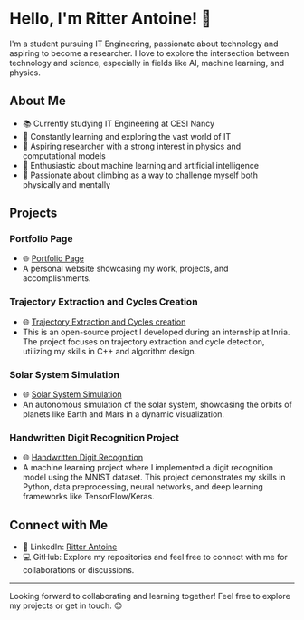 # Hello, I'm Ritter Antoine! 👋

I'm a student pursuing IT Engineering, passionate about technology and aspiring to become a researcher. I love to explore the intersection between technology and science, especially in fields like AI, machine learning, and physics.

## About Me

- 📚 Currently studying IT Engineering at CESI Nancy
- 🚀 Constantly learning and exploring the vast world of IT
- 🔭 Aspiring researcher with a strong interest in physics and computational models
- 🤖 Enthusiastic about machine learning and artificial intelligence
- 🧗 Passionate about climbing as a way to challenge myself both physically and mentally

## Projects

### Portfolio Page
- 🌐 [Portfolio Page](https://ritterantoine.github.io/)
- A personal website showcasing my work, projects, and accomplishments.

### Trajectory Extraction and Cycles Creation
- 🌐 [Trajectory Extraction and Cycles creation](https://github.com/RitterAntoine/fdm_aa_cpp)
- This is an open-source project I developed during an internship at Inria. The project focuses on trajectory extraction and cycle detection, utilizing my skills in C++ and algorithm design.

### Solar System Simulation
- 🌐 [Solar System Simulation](https://github.com/RitterAntoine/SolarSystemSimulation)
- An autonomous simulation of the solar system, showcasing the orbits of planets like Earth and Mars in a dynamic visualization.

### Handwritten Digit Recognition Project
- 🌐 [Handwritten Digit Recognition](https://github.com/RitterAntoine/Handwritten_Digit_Recognition)
- A machine learning project where I implemented a digit recognition model using the MNIST dataset. This project demonstrates my skills in Python, data preprocessing, neural networks, and deep learning frameworks like TensorFlow/Keras.

## Connect with Me

- 💼 LinkedIn: [Ritter Antoine](https://www.linkedin.com/in/antoine-ritter-cesi/)
- 💻 GitHub: Explore my repositories and feel free to connect with me for collaborations or discussions.

---

Looking forward to collaborating and learning together! Feel free to explore my projects or get in touch. 😊
